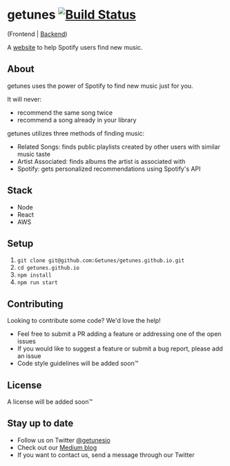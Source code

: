 # getunes [![Build Status](https://travis-ci.org/Getunes/getunes.github.io.svg?branch=dev)](https://travis-ci.org/Getunes/getunes.github.io)
(Frontend | [Backend](https://github.com/getunes/api))

A [website](https://getunes.github.io) to help Spotify users find new music.

## About
getunes uses the power of Spotify to find new music just for you.

It will never:
* recommend the same song twice
* recommend a song already in your library

getunes utilizes three methods of finding music:
* Related Songs: finds public playlists created by other users with similar music taste
* Artist Associated: finds albums the artist is associated with
* Spotify: gets personalized recommendations using Spotify's API

## Stack
* Node
* React
* AWS

## Setup
1. `git clone git@github.com:Getunes/getunes.github.io.git`
2. `cd getunes.github.io`
3. `npm install`
4. `npm run start`

## Contributing
Looking to contribute some code? We'd love the help!

* Feel free to submit a PR adding a feature or addressing one of the open issues
* If you would like to suggest a feature or submit a bug report, please add an issue
* Code style guidelines will be added soon™

## License
A license will be added soon™

## Stay up to date
* Follow us on Twitter [@getunesio](https://twitter.com/getunesio)
* Check out our [Medium blog](https://medium.com/@hassansyyid)
* If you want to contact us, send a message through our Twitter
